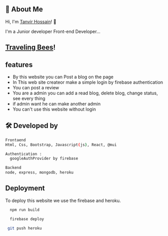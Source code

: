 ## 🚀 About Me

Hi, I'm [Tanvir Hossain](https://github.com/tanvir1017)! 👋

I'm a Junior developer Front-end Developer...

## [Traveling Bees](https://traveling-bees.web.app/dashboard/manageOrders/61f27ba59a8b3cb53921beec)!

## features

- By this website you can Post a blog on the page
- In This web site createor make a simple login by firebase authentication
- You can post a review
- You are a admin you can add a read blog, delete blog, change status, see every thing
- if admin want he can make another admin
- You can't use this website without login

## 🛠 Developed by

```bash
Frontaend
Html, Css, Bootstrap, Javascript(js), React, @mui
```

```bash
Authentication :
  googleAuthProvider by firebase
```

```bash
Backend
node, express, mongodb, heroku
```

## Deployment

To deploy this website we use the firebase and heroku.

```bash
  npm run build
```

```bash
  firebase deploy
```

```bash
 git push heroku
```
